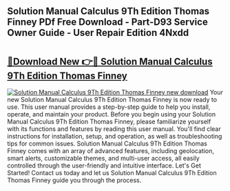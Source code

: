 ## Solution Manual Calculus 9Th Edition Thomas Finney PDf Free Download - Part-D93 Service Owner Guide - User Repair Edition 4Nxdd

# <h2><a href="http://bc62342.oget.top/?id=Solution+Manual+Calculus+9Th+Edition+Thomas+Finney">🔗Download New 👉🔴 Solution Manual Calculus 9Th Edition Thomas Finney</a></h2>

[![Solution Manual Calculus 9Th Edition Thomas Finney new download](https://i.imgur.com/5g1atiW.png)](http://bc62342.oget.top/?id=Solution+Manual+Calculus+9Th+Edition+Thomas+Finney)
Your new Solution Manual Calculus 9Th Edition Thomas Finney is now ready to use. This user manual provides a step-by-step guide to help you install, operate, and maintain your product. Before you begin using your Solution Manual Calculus 9Th Edition Thomas Finney, please familiarize yourself with its functions and features by reading this user manual. You'll find clear instructions for installation, setup, and operation, as well as troubleshooting tips for common issues. Solution Manual Calculus 9Th Edition Thomas Finney comes with an array of advanced features, including geolocation, smart alerts, customizable themes, and multi-user access, all easily controlled through the user-friendly and intuitive interface. Let's Get Started! Contact us today and let us Solution Manual Calculus 9Th Edition Thomas Finney guide you through the process.
